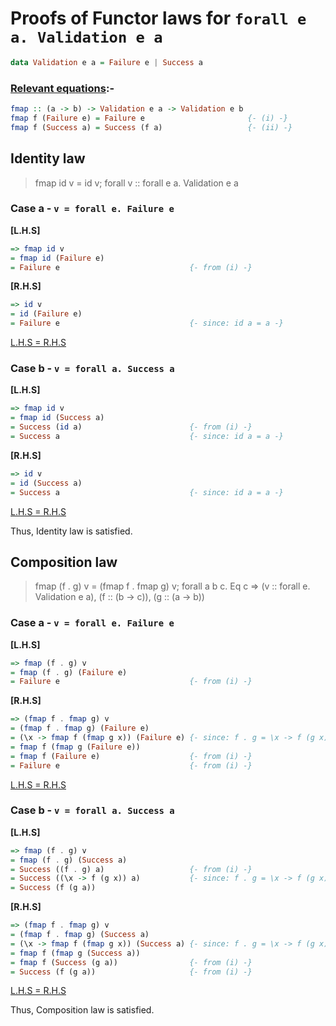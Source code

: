 # Proofs of Functor laws for `forall e a. Validation e a`

```hs
data Validation e a = Failure e | Success a
```

### <ins>Relevant equations</ins>:-
```hs
fmap :: (a -> b) -> Validation e a -> Validation e b
fmap f (Failure e) = Failure e                       {- (i) -}
fmap f (Success a) = Success (f a)                   {- (ii) -}
```

## Identity law
> fmap id v = id v; forall v :: forall e a. Validation e a

### Case a - `v = forall e. Failure e`

**[L.H.S]**
```hs
=> fmap id v
= fmap id (Failure e)
= Failure e                             {- from (i) -}
```

**[R.H.S]**
```hs
=> id v
= id (Failure e)
= Failure e                             {- since: id a = a -}
```

<ins>L.H.S = R.H.S</ins>

### Case b - `v = forall a. Success a`

**[L.H.S]**
```hs
=> fmap id v
= fmap id (Success a)
= Success (id a)                        {- from (i) -}
= Success a                             {- since: id a = a -}
```

**[R.H.S]**
```hs
=> id v
= id (Success a)
= Success a                             {- since: id a = a -}
```

<ins>L.H.S = R.H.S</ins>

Thus, Identity law is satisfied.

## Composition law
> fmap (f . g) v = (fmap f . fmap g) v; forall a b c. Eq c => (v :: forall e. Validation e a), (f :: (b -> c)), (g :: (a -> b))

### Case a - `v = forall e. Failure e`

**[L.H.S]**
```hs
=> fmap (f . g) v
= fmap (f . g) (Failure e)
= Failure e                             {- from (i) -}
```

**[R.H.S]**
```hs
=> (fmap f . fmap g) v
= (fmap f . fmap g) (Failure e)
= (\x -> fmap f (fmap g x)) (Failure e) {- since: f . g = \x -> f (g x) -}
= fmap f (fmap g (Failure e))
= fmap f (Failure e)                    {- from (i) -}
= Failure e                             {- from (i) -}
```

<ins>L.H.S = R.H.S</ins>

### Case b - `v = forall a. Success a`

**[L.H.S]**
```hs
=> fmap (f . g) v
= fmap (f . g) (Success a)
= Success ((f . g) a)                   {- from (i) -}
= Success ((\x -> f (g x)) a)           {- since: f . g = \x -> f (g x) -}
= Success (f (g a))
```

**[R.H.S]**
```hs
=> (fmap f . fmap g) v
= (fmap f . fmap g) (Success a)
= (\x -> fmap f (fmap g x)) (Success a) {- since: f . g = \x -> f (g x) -}
= fmap f (fmap g (Success a))
= fmap f (Success (g a))                {- from (i) -}
= Success (f (g a))                     {- from (i) -}
```

<ins>L.H.S = R.H.S</ins>

Thus, Composition law is satisfied.
